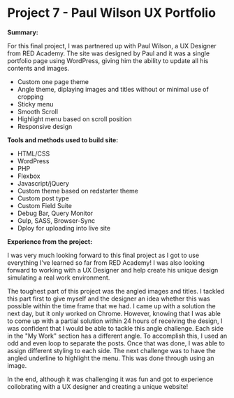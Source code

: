 # Project 7 - Paul Wilson UX Portfolio

**Summary:**

For this final project, I was partnered up with Paul Wilson, a UX Designer from RED Academy. The site was designed by Paul and it was a single portfolio page using WordPress, giving him the ability to update all his contents and images.

- Custom one page theme
- Angle theme, diplaying images and titles without or minimal use of cropping
- Sticky menu
- Smooth Scroll
- Highlight menu based on scroll position
- Responsive design


**Tools and methods used to build site:**

- HTML/CSS
- WordPress
- PHP
- Flexbox
- Javascript/jQuery
- Custom theme based on redstarter theme
- Custom post type
- Custom Field Suite
- Debug Bar, Query Monitor
- Gulp, SASS, Browser-Sync
- Dploy for uploading into live site


**Experience from the project:**

I was very much looking forward to this final project as I got to use everything I've learned so far from RED Academy! I was also looking forward to working with a UX Designer and help create his unique design simulating a real work environment. 

The toughest part of this project was the angled images and titles. I tackled this part first to give myself and the designer an idea whether this was possible within the time frame that we had. I came up with a solution the next day, but it only worked on Chrome. However, knowing that I was able to come up with a partial solution within 24 hours of receiving the design, I was confident that I would be able to tackle this angle challenge. Each side in the "My Work" section has a different angle. To accomplish this, I used an odd and even loop to separate the posts. Once that was done, I was able to assign different styling to each side. The next challenge was to have the angled underline to highlight the menu. This was done through using an image. 

In the end, although it was challenging it was fun and got to experience collobrating with a UX designer and creating a unique website!